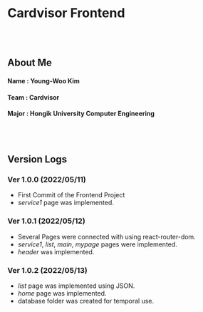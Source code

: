 # Cardvisor Frontend
<br><br>



## About Me
#### Name : Young-Woo Kim
#### Team : Cardvisor
#### Major : Hongik University Computer Engineering
<br><br>



## Version Logs

### Ver 1.0.0 (2022/05/11)
- First Commit of the Frontend Project
- *service1* page was implemented.

### Ver 1.0.1 (2022/05/12)
- Several Pages were connected with using react-router-dom.
- *service1*, *list*, *main*, *mypage* pages were implemented.
- *header* was implemented.

### Ver 1.0.2 (2022/05/13)
- *list* page was implemented using JSON.
- *home* page was implemented.
- database folder was created for temporal use.
